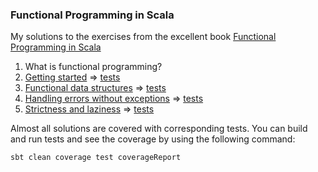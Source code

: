 ### Functional Programming in Scala
My solutions to the exercises from the excellent book [Functional Programming in Scala](https://github.com/fpinscala/fpinscala)

1. What is functional programming?
2. [Getting started](src/main/scala/Chapter02.scala) => [tests](src/test/scala/Chapter02Spec.scala)
3. [Functional data structures](src/main/scala/Chapter03.scala) => [tests](src/test/scala/Chapter03Spec.scala)
4. [Handling errors without exceptions](src/main/scala/Chapter04.scala) => [tests](src/test/scala/Chapter04Spec.scala)
5. [Strictness and laziness](src/main/scala/Chapter05.scala) => [tests](src/test/scala/Chapter05Spec.scala)

Almost all solutions are covered with corresponding tests.
You can build and run tests and see the coverage by using the following command:

```bash
sbt clean coverage test coverageReport
```
